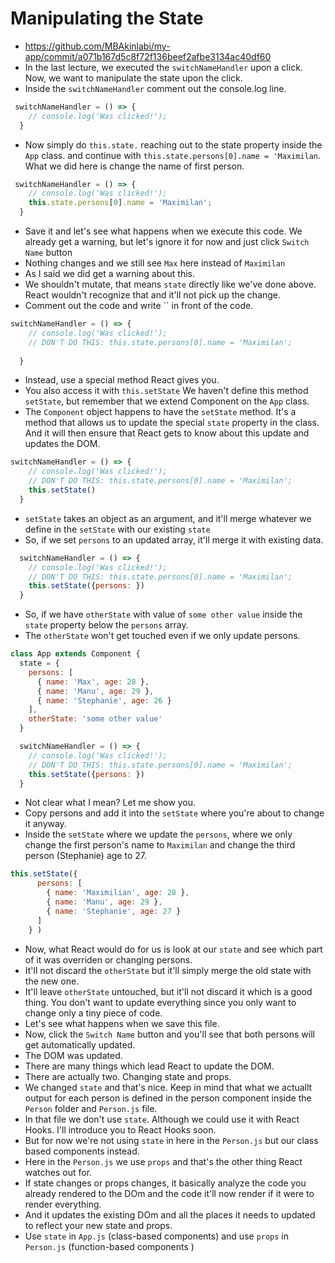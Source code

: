 # Manipulating the State
- https://github.com/MBAkinlabi/my-app/commit/a071b167d5c8f72f136beef2afbe3134ac40df60
- In the last lecture, we executed the `switchNameHandler` upon a click. Now, we want to manipulate the state upon the click.
- Inside the `switchNameHandler` comment out the console.log line.
```js
 switchNameHandler = () => {
    // console.log('Was clicked!');
  }
```
- Now simply do `this.state.` reaching out to the state property inside the `App` class. and continue with `this.state.persons[0].name = 'Maximilan`. What we did here is change the name of first person.
```js
 switchNameHandler = () => {
    // console.log('Was clicked!');
    this.state.persons[0].name = 'Maximilan';
  }
```
- Save it and let's see what happens when we execute this code. We already get a warning, but let's ignore it for now and just click `Switch Name` button
- Nothing changes and we still see `Max` here instead of `Maximilan`
- As I said we did get a warning about this.
- We shouldn't mutate, that means `state` directly like we've done above. React wouldn't recognize that and it'll not pick up the change.
- Comment out the code and write `` in front of the code.
```js
switchNameHandler = () => {
    // console.log('Was clicked!');
    // DON'T DO THIS: this.state.persons[0].name = 'Maximilan';
    
  }
```
- Instead, use a special method React gives you.
- You also access it with `this.setState`
We haven't define this method `setState`, but remember that we extend Component on the `App` class.
- The `Component` object happens to have the `setState` method. It's a method that allows us to update the special `state` property in the class. And it will then ensure that React gets to know about this update and updates the DOM.
```js
switchNameHandler = () => {
    // console.log('Was clicked!');
    // DON'T DO THIS: this.state.persons[0].name = 'Maximilan';
    this.setState()
  }
```
- `setState` takes an object as an argument, and it'll merge whatever we define in the `setState` with our existing `state`
- So, if we set `persons` to an updated array, it'll merge it with existing data.
```js
  switchNameHandler = () => {
    // console.log('Was clicked!');
    // DON'T DO THIS: this.state.persons[0].name = 'Maximilan';
    this.setState({persons: })
  }
```
- So, if we have `otherState` with value of `some other value` inside the `state` property below the `persons` array.
- The `otherState` won't get touched even if we only update persons.
```js
class App extends Component {
  state = {
    persons: [
      { name: 'Max', age: 28 },
      { name: 'Manu', age: 29 },
      { name: 'Stephanie', age: 26 }
    ],
    otherState: 'some other value'
  }

  switchNameHandler = () => {
    // console.log('Was clicked!');
    // DON'T DO THIS: this.state.persons[0].name = 'Maximilan';
    this.setState({persons: })
  }
```
- Not clear what I mean? Let me show you.
- Copy persons and add it into the `setState` where you're about to change it anyway.
- Inside the `setState` where we update the `persons`, where we only change the first person's name to `Maximilan` and change the third person (Stephanie) age to 27.
```js
this.setState({
      persons: [
        { name: 'Maximilian', age: 28 },
        { name: 'Manu', age: 29 },
        { name: 'Stephanie', age: 27 }
      ]
    } )
```
- Now, what React would do for us is look at our `state` and see which part of it was overriden or changing persons.
- It'll not discard the `otherState` but it'll simply merge the old state with the new one.
- It'll leave `otherState` untouched, but it'll not discard it which is a good thing. You don't want to update everything since you only want to change only a tiny piece of code.
- Let's see what happens when we save this file.
- Now, click the `Switch Name` button and you'll see that both persons will get automatically updated.
- The DOM was updated.
- There are many things which lead React to update the DOM.
-  There are actually two. Changing state and props.
- We changed `state` and that's nice. Keep in mind that what we actuallt output for each person is defined in the person component inside the `Person` folder and `Person.js` file.
- In that file we don't use `state`. Although we could use it with React Hooks. I'll introduce you to React Hooks soon.
- But for now we're not using `state` in here in the `Person.js` but our class based components instead.
- Here in the `Person.js` we use `props` and that's the other thing React watches out for.
- If state changes or props changes, it basically analyze the code you already rendered to the DOm and the code it'll now render if it were to render everything.
- And it updates the existing DOm and all the places it needs to updated to reflect your new state and props. 
- Use `state` in `App.js` (class-based components) and use `props` in `Person.js` (function-based components )